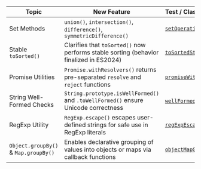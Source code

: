 | Topic                                | New Feature                                                                            | Test / Class Example                                       |
|--------------------------------------|----------------------------------------------------------------------------------------|------------------------------------------------------------|
| Set Methods                          | `union()`, `intersection()`, `difference()`, `symmetricDifference()`                   | [`setOperations`](features/setOperations.js)               |
| Stable `toSorted()`                  | Clarifies that `toSorted()` now performs stable sorting (behavior finalized in ES2024) | [`toSortedStable`](features/toSortedStable.js)             |
| Promise Utilities                    | `Promise.withResolvers()` returns pre-separated `resolve` and `reject` functions       | [`promiseWithResolvers`](features/promiseWithResolvers.js) |
| String Well-Formed Checks            | `String.prototype.isWellFormed()` and `.toWellFormed()` ensure Unicode correctness     | [`wellFormedUnicode`](features/wellFormedUnicode.js)       |
| RegExp Utility                       | `RegExp.escape()` escapes user-defined strings for safe use in RegExp literals         | [`regExpEscape`](features/regExpEscape.js)                 |
| `Object.groupBy()` & `Map.groupBy()` | Enables declarative grouping of values into objects or maps via callback functions     | [`objectMapGroupBy`](features/objectMapGroupBy.js)         |

